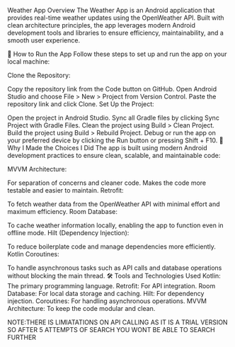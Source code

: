 Weather App
Overview
The Weather App is an Android application that provides real-time weather updates using the OpenWeather API. Built with clean architecture principles, the app leverages modern Android development tools and libraries to ensure efficiency, maintainability, and a smooth user experience.

🚀 How to Run the App
Follow these steps to set up and run the app on your local machine:

Clone the Repository:

Copy the repository link from the Code button on GitHub.
Open Android Studio and choose File > New > Project from Version Control.
Paste the repository link and click Clone.
Set Up the Project:

Open the project in Android Studio.
Sync all Gradle files by clicking Sync Project with Gradle Files.
Clean the project using Build > Clean Project.
Build the project using Build > Rebuild Project.
Debug or run the app on your preferred device by clicking the Run button or pressing Shift + F10.
🤔 Why I Made the Choices I Did
The app is built using modern Android development practices to ensure clean, scalable, and maintainable code:

MVVM Architecture:

For separation of concerns and cleaner code.
Makes the code more testable and easier to maintain.
Retrofit:

To fetch weather data from the OpenWeather API with minimal effort and maximum efficiency.
Room Database:

To cache weather information locally, enabling the app to function even in offline mode.
Hilt (Dependency Injection):

To reduce boilerplate code and manage dependencies more efficiently.
Kotlin Coroutines:

To handle asynchronous tasks such as API calls and database operations without blocking the main thread.
🛠️ Tools and Technologies Used
Kotlin: The primary programming language.
Retrofit: For API integration.
Room Database: For local data storage and caching.
Hilt: For dependency injection.
Coroutines: For handling asynchronous operations.
MVVM Architecture: To keep the code modular and clean.

NOTE:THERE IS LIMIATATIONS ON API CALLING AS IT IS A TRIAL VERSION SO AFTER 5 ATTEMPTS OF SEARCH YOU WONT BE ABLE TO SEARCH FURTHER 



